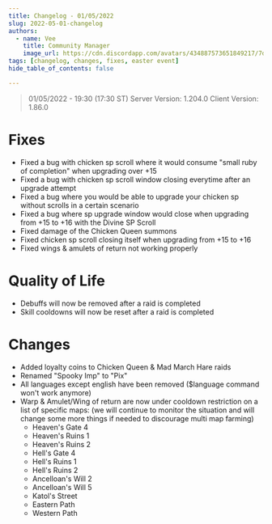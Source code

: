 ```yaml
---
title: Changelog - 01/05/2022
slug: 2022-05-01-changelog
authors:
  - name: Vee
    title: Community Manager
    image_url: https://cdn.discordapp.com/avatars/434887573651849217/7d7c576f86426cf919ab67a5d6db6e67.png
tags: [changelog, changes, fixes, easter event]
hide_table_of_contents: false

---  
```


> 01/05/2022 - 19:30 (17:30 ST)
> Server Version: 1.204.0
> Client Version: 1.86.0  

# Fixes
- Fixed a bug with chicken sp scroll where it would consume "small ruby of completion" when upgrading over +15
- Fixed a bug with chicken sp scroll window closing everytime after an upgrade attempt
- Fixed a bug where you would be able to upgrade your chicken sp without scrolls in a certain scenario
- Fixed a bug where sp upgrade window would close when upgrading from +15 to +16 with the Divine SP Scroll
- Fixed damage of the Chicken Queen summons
- Fixed chicken sp scroll closing itself when upgrading from +15 to +16
- Fixed wings & amulets of return not working properly

# Quality of Life
- Debuffs will now be removed after a raid is completed
- Skill cooldowns will now be reset after a raid is completed

# Changes
- Added loyalty coins to Chicken Queen & Mad March Hare raids
- Renamed "Spooky Imp" to "Pix"
- All languages except english have been removed ($language command won't work anymore)
- Warp & Amulet/Wing of return are now under cooldown restriction on a list of specific maps: (we will continue to monitor the situation and will change some more things if needed to discourage multi map farming)
  - Heaven's Gate 4
  - Heaven's Ruins 1
  - Heaven's Ruins 2
  - Hell's Gate 4
  - Hell's Ruins 1
  - Hell's Ruins 2
  - Ancelloan's Will 2
  - Ancelloan's Will 5
  - Katol's Street
  - Eastern Path
  - Western Path